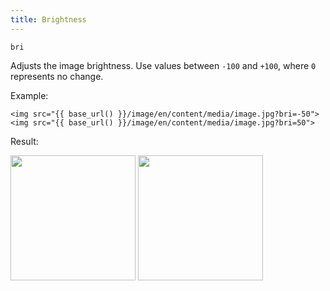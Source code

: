 ```yaml
---
title: Brightness
---
```


`bri`

Adjusts the image brightness. Use values between `-100` and `+100`, where `0` represents no change.

Example:

```twig
<img src="{{ base_url() }}/image/en/content/media/image.jpg?bri=-50">
<img src="{{ base_url() }}/image/en/content/media/image.jpg?bri=50">
```

Result:

<img width="200" src="[base_url]/image/en/content/media/image.jpg?q=70&w=200&dpr=2&bri=-50">
<img width="200" src="[base_url]/image/en/content/media/image.jpg?q=70&w=200&dpr=2&bri=50">
